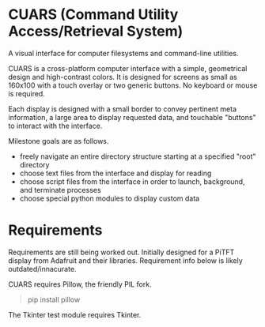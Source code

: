 # CUARS (Command Utility Access/Retrieval System)

A visual interface for computer filesystems and command-line utilities.

CUARS is a cross-platform computer interface with a simple, geometrical 
design and high-contrast colors. It is designed for screens as small as 
160x100 with a touch overlay or two generic buttons. No keyboard or 
mouse is required.

Each display is designed with a small border to convey pertinent meta 
information, a large area to display requested data, and touchable 
"buttons" to interact with the interface.

Milestone goals are as follows.

- freely navigate an entire directory structure starting at a specified 
  "root" directory
- choose text files from the interface and display for reading
- choose script files from the interface in order to launch, background, 
  and terminate processes
- choose special python modules to display custom data

# Requirements

Requirements are still being worked out. Initially designed for a PiTFT 
display from Adafruit and their libraries. Requirement info below is 
likely outdated/innacurate.

CUARS requires Pillow, the friendly PIL fork.

> pip install pillow

The Tkinter test module requires Tkinter.
